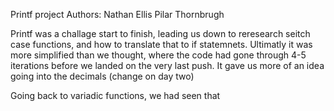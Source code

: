 Printf project
Authors:
Nathan Ellis
Pilar Thornbrugh

Printf was a challage start to finish, leading us down to reresearch seitch case functions, and how to translate that to if statemnets. Ultimatly it was more simplified than we thought, where the code had gone through 4-5 iterations before we landed on the very last push. It gave us more of an idea going into the decimals (change on day two) 

Going back to variadic functions, we had seen that 
